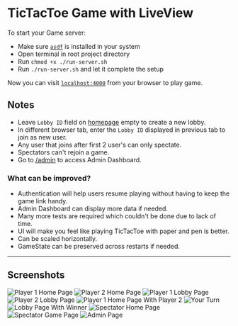 # TicTacToe Game with LiveView

To start your Game server:

  * Make sure [`asdf`](https://github.com/asdf-vm/asdf) is installed in your system
  * Open terminal in root project directory
  * Run <code>chmod +x ./run-server.sh</code>
  * Run <code>./run-server.sh</code> and let it complete the setup

Now you can visit [`localhost:4000`](http://localhost:4000) from your browser to play game.

## Notes
* Leave `Lobby ID` field on [homepage](http://localhost:4000) empty to create a new lobby.
* In different browser tab, enter the `Lobby ID` displayed in previous tab to join as new user.
* Any user that joins after first 2 user's can only spectate.
* Spectators can't rejoin a game.
* Go to [/admin](http://localhost:4000/admin) to access Admin Dashboard.

### What can be improved?
* Authentication will help users resume playing without having to keep the game link handy.
* Admin Dashboard can display more data if needed.
* Many more tests are required which couldn't be done due to lack of time.
* UI will make you feel like playing TicTacToe with paper and pen is better.
* Can be scaled horizontally.
* GameState can be preserved across restarts if needed.

***
## Screenshots

![Player 1 Home Page](/screenshots/home_page.png)
![Player 2 Home Page](/screenshots/home_page_user_2.png)
![Player 1 Lobby Page](/screenshots/lobby_page.png)
![Player 2 Lobby Page](/screenshots/lobby_page_user_2.png)
![Player 1 Home Page With Player 2](/screenshots/lobby_page_user_1_2.png)
![Your Turn](/screenshots/game_page_your_turn.png)
![Lobby Page With Winner](/screenshots/winner_page_user_1.png)
![Spectator Home Page](/screenshots/home_page_spectator.png)
![Spectator Game Page](/screenshots/game_page_spectator.png)
![Admin Page](/screenshots/admin_page.png)

